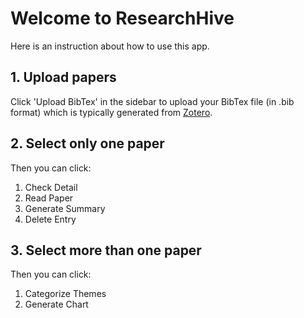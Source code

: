 # Welcome to ResearchHive

Here is an instruction about how to use this app.

## 1. Upload papers

Click 'Upload BibTex' in the sidebar to upload your BibTex file (in .bib format) which is typically generated from [Zotero](https://www.zotero.org/). 

## 2. Select only one paper

Then you can click: 
1. Check Detail
2. Read Paper
3. Generate Summary
4. Delete Entry

## 3. Select more than one paper

Then you can click: 
1. Categorize Themes
2. Generate Chart
